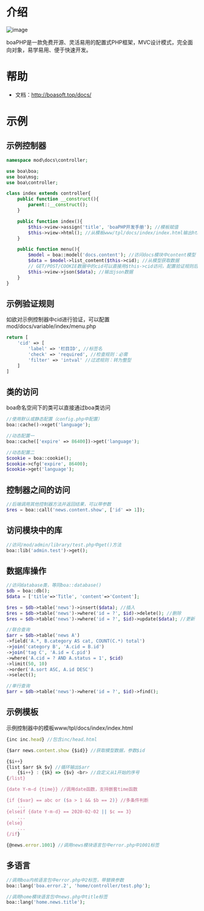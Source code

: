 # 介绍
![image](http://boasoft.top/res/logo.png)

boaPHP是一款免费开源、灵活易用的配置式PHP框架，MVC设计模式，完全面向对象，易学易用、便于快速开发。

# 帮助
* 文档：http://boasoft.top/docs/

# 示例
## 示例控制器
```php
namespace mod\docs\controller;

use boa\boa;
use boa\msg;
use boa\controller;

class index extends controller{
	public function __construct(){
		parent::__construct();
	}

	public function index(){
		$this->view->assign('title', 'boaPHP开发手册'); //模板赋值
		$this->view->html(); //从模板www/tpl/docs/index/index.html输出html
	}

	public function menu(){
		$model = boa::model('docs.content'); //访问docs模块中content模型
		$data = $model->list_content($this->cid); //从模型获取数据
		// GET/POST/COOKIE数据中的cid可以直接用$this->cid访问，配置验证规则后会自动验证
		$this->view->json($data); //输出json数据
	}
}
```
## 示例验证规则
如欲对示例控制器中cid进行验证，可以配置mod/docs/variable/index/menu.php
```php
return [
	'cid' => [
		'label' => '栏目ID', //标签名
		'check' => 'required', //检查规则：必需
		'filter' => 'intval' //过滤规则：转为整型
	]
]
```
## 类的访问
boa命名空间下的类可以直接通过boa类访问
```php
//使用默认或静态配置（config.php中配置）
boa::cache()->xget('language');

//动态配置一
boa::cache(['expire' => 86400])->get('language');

//动态配置二
$cookie = boa::cookie();
$cookie->cfg('expire', 86400);
$cookie->get('language');
```
## 控制器之间的访问
```php
//后端调用其他控制器方法并返回结果，可以带参数
$res = boa::call('news.content.show', ['id' => 1]);
```
## 访问模块中的库
```php
//访问/mod/admin/library/test.php中get()方法
boa::lib('admin.test')->get();
```
## 数据库操作
```php
//访问database类，等同boa::database()
$db = boa::db();
$data = ['title'=>'Title', 'content'=>'Content'];

$res = $db->table('news')->insert($data); //插入
$res = $db->table('news')->where('id = ?', $id)->delete(); //删除
$res = $db->table('news')->where('id = ?', $id)->update($data); //更新

//联合查询
$arr = $db->table('news A')
->field('A.*, B.category AS cat, COUNT(C.*) total')
->join('category B', 'A.cid = B.id')
->join('tag C', 'A.id = C.pid')
->where('A.cid = ? AND A.status = 1', $cid)
->limit(50, 10)
->order('A.sort ASC, A.id DESC')
->select();

//单行查询
$arr = $db->table('news')->where('id = ?', $id)->find();
```
## 示例模板
示例控制器中的模板www/tpl/docs/index/index.html
```javascript
{inc inc.head} //包含inc/head.html

{$arr news.content.show {$id}} //获取模型数据，参数$id

{$i++}
{list $arr $k $v} //循环输出$arr
	{$i++} : {$k} => {$v} <br> //自定义从1开始的序号
{/list}

{date Y-m-d {time}} //调用date函数，支持嵌套time函数

{if {$var} == abc or ($a > 1 && $b == 2)} //多条件判断
	...
{elseif {date Y-m-d} == 2020-02-02 || $c == 3}
	...
{else}
	...
{/if}

{@news.error.1001} //调用news模块语言包中error.php中1001标签
```
## 多语言
```php
//调用boa内核语言包中error.php中2标签，带替换参数
boa::lang('boa.error.2', 'home/controller/test.php');

//调用home模块语言包中news.php中title标签
boa::lang('home.news.title');
```
